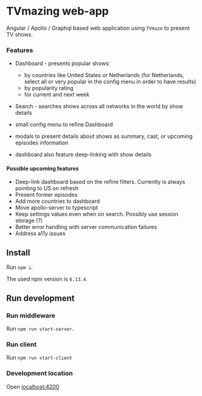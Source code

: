 # TVmazing web-app

Angular / Apollo / Graphql based web application using `TVmaze` to present TV shows.

### Features

* Dashboard - presents popular shows:
    * by countries like United States or Netherlands (for Netherlands, select all or very popular in the config menu in order to have results)
    * by popularity rating
    * for current and next week
     
* Search - searches shows across all networks in the world by show details
* small config menu to refine Dashboard
* modals to present details about shows as summary, cast, or upcoming episodes information
* dashboard also feature deep-linking with show details

#### Possible upcoming features

* Deep-link dashboard based on the refine filters. Currently is always pointing to US on refresh 
* Present former episodes
* Add more countries to dashboard
* Move apollo-server to typescript
* Keep settings values even when on search. Possibly use session storage (?)
* Better error handling with server communication failures
* Address a11y issues

## Install

Run `npm i`.

The used npm version is `6.13.4`.

## Run development

### Run middleware

Run `npm run start-server`.

### Run client

Run `npm run start-client`

### Development location

Open [localhost:4200](http://localhost:4200)
